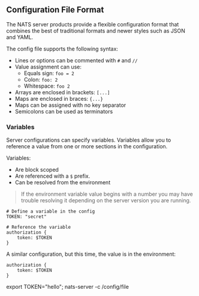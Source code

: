 ## Configuration File Format

The NATS server products provide a flexible configuration format that combines the best of traditional formats and newer styles such as JSON and YAML.

The config file supports the following syntax:

- Lines or options can be commented with `#` and `//`
- Value assignment can use:
	- Equals sign: `foo = 2`
	- Colon: `foo: 2`
	- Whitespace: `foo 2`
- Arrays are enclosed in brackets: `[...]`
- Maps are enclosed in braces: `{...}`
- Maps can be assigned with no key separator
- Semicolons can be used as terminators

### Variables

Server configurations can specify variables. Variables allow you to reference a value from one or more sections in the configuration. 

Variables:
- Are block scoped
- Are referenced with a `$` prefix.
- Can be resolved from the environment

> If the environment variable value begins with a number you may have trouble resolving it depending on the server version you are running.


```
# Define a variable in the config
TOKEN: "secret"

# Reference the variable
authorization {
	token: $TOKEN
}
```

A similar configuration, but this time, the value is in the environment:

```
authorization {
	token: $TOKEN
}
```

export TOKEN="hello"; nats-server -c /config/file
